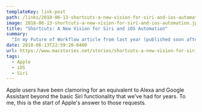 ```yaml
---
templateKey: link-post
path: /links/2018-06-13-shortcuts-a-new-vision-for-siri-and-ios-automation
image: 2018-06-13-shortcuts-a-new-vision-for-siri-and-ios-automation.jpeg
title: "Shortcuts: A New Vision for Siri and iOS Automation"
summary:
  "In my Future of Workflow article from last year (published soon after the news of Apple's acquisition), I outlined some of the probable outcomes for the app."
date: 2018-06-13T22:59:28-0400
url: https://www.macstories.net/stories/shortcuts-a-new-vision-for-siri-and-ios-automation/
tags:
  - Apple
  - iOS
  - Siri
---
```

Apple users have been clamoring for an equivalent to Alexa and Google Assistant beyond the basic Siri functionality that we've had for years.  To me, this is the start of Apple's answer to those requests.
